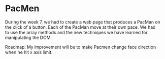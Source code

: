 # PacMen
During the week 7, we had to create a web page that produces a PacMan on the click of a button. Each of the PacMan move at their own pace. We had to use the array methods and the new techniques we have learned for manipulating the DOM.


Roadmap: 
My improvement will be to make Pacmen change face direction when he hit x axis limit.
